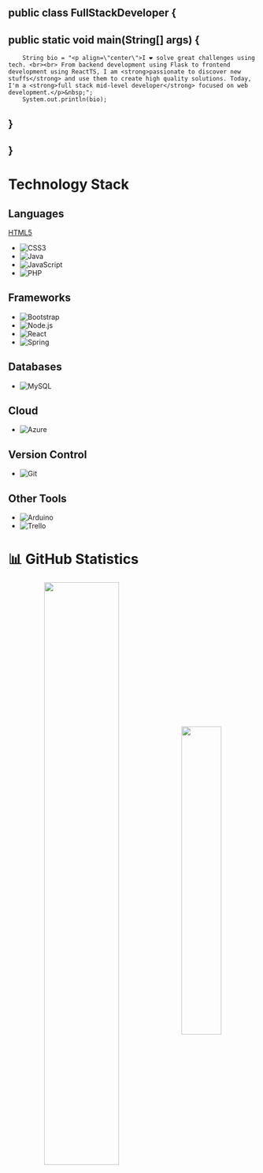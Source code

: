 ## public class FullStackDeveloper {
   ## public static void main(String[] args) {
        String bio = "<p align=\"center\">I ❤️ solve great challenges using tech. <br><br> From backend development using Flask to frontend development using ReactTS, I am <strong>passionate to discover new stuffs</strong> and use them to create high quality solutions. Today, I'm a <strong>full stack mid-level developer</strong> focused on web development.</p>&nbsp;";
        System.out.println(bio);
##   }
## }

# Technology Stack

## Languages
[HTML5](https://img.shields.io/badge/html5-%23E34F26.svg?style=for-the-badge&logo=html5&logoColor=white)
- ![CSS3](https://img.shields.io/badge/css3-%231572B6.svg?style=for-the-badge&logo=css3&logoColor=white) 
- ![Java](https://img.shields.io/badge/java-%23ED8B00.svg?style=for-the-badge&logo=java&logoColor=white)
- ![JavaScript](https://img.shields.io/badge/javascript-%23323330.svg?style=for-the-badge&logo=javascript&logoColor=%23F7DF1E)
- ![PHP](https://img.shields.io/badge/php-%23777BB4.svg?style=for-the-badge&logo=php&logoColor=white)

## Frameworks
- ![Bootstrap](https://img.shields.io/badge/bootstrap-%23563D7C.svg?style=for-the-badge&logo=bootstrap&logoColor=white)
- ![Node.js](https://img.shields.io/badge/node.js-6DA55F?style=for-the-badge&logo=node.js&logoColor=white)
- ![React](https://img.shields.io/badge/react-%2320232a.svg?style=for-the-badge&logo=react&logoColor=%2361DAFB)
- ![Spring](https://img.shields.io/badge/spring-%236DB33F.svg?style=for-the-badge&logo=spring&logoColor=white)

## Databases
- ![MySQL](https://img.shields.io/badge/mysql-%2300f.svg?style=for-the-badge&logo=mysql&logoColor=white)

## Cloud
- ![Azure](https://img.shields.io/badge/azure-%230072C6.svg?style=for-the-badge&logo=azure-devops&logoColor=white)

## Version Control
- ![Git](https://img.shields.io/badge/Git-fc6d26?style=for-the-badge&logo=git&logoColor=white)

## Other Tools
- ![Arduino](https://img.shields.io/badge/-Arduino-00979D?style=for-the-badge&logo=Arduino&logoColor=white)
- ![Trello](https://img.shields.io/badge/Trello-%23026AA7.svg?style=for-the-badge&logo=Trello&logoColor=white)

# 📊 GitHub Statistics
<div  align="center" style="margin-bottom:100px">
<img width=55% align="center"  src="https://github-readme-streak-stats.herokuapp.com?user=DevSntosx71&theme=radical&mode=weekly" />
<img width=40% align="center" src="https://github-readme-stats-git-main-DevSntosx71.vercel.app/api/top-langs/?username=DevSntosx71&show_icons=true&theme=radical&layout=compact" />
 </div>
 
 &nbsp;
 &nbsp;





